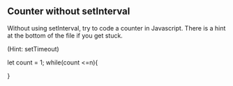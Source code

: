 ## Counter without setInterval

Without using setInterval, try to code a counter in Javascript. There is a hint at the bottom of the file if you get stuck.

(Hint: setTimeout)

let count = 1;
while(count <=n){
    
}


